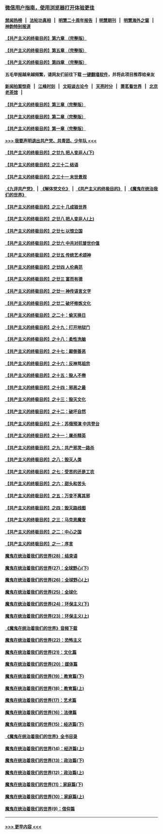### [微信用户指南，使用浏览器打开体验更佳](https://github.com/gfw-breaker/banned-news1/blob/master/indexes/wechat-guide.md?t=0)
#### [禁闻热榜](热点新闻.md?t=0)  &nbsp;&nbsp;|&nbsp;&nbsp; [法轮功真相](https://github.com/gfw-breaker/truth/blob/master/README.md?t=0) &nbsp;&nbsp;|&nbsp;&nbsp; [明慧二十周年报告](https://github.com/gfw-breaker/mh-reports/blob/master/README.md?t=0) &nbsp;&nbsp;|&nbsp;&nbsp;[明慧期刊](https://github.com/gfw-breaker/mh-qikan) &nbsp;&nbsp;|&nbsp;&nbsp; [明慧海外之窗](https://github.com/gfw-breaker/mh-news/blob/master/README.md?t=0) &nbsp;&nbsp;|&nbsp;&nbsp; [神韵特别报道](https://github.com/gfw-breaker/mh-news/blob/master/shenyun.md?t=0)
#### [【共产主义的终极目的】第六章 （完整版）](../pages/nsc422/n11428913.md?t=02101344) 
#### [【共产主义的终极目的】第五章 （完整版）](../pages/nsc422/n11428912.md?t=02101344) 
#### [【共产主义的终极目的】第四章 （完整版）](../pages/nsc422/n11428907.md?t=02101344) 
#### 五毛举报越来越频繁，请网友们前往下载 [一键翻墙软件](https://github.com/gfw-breaker/ssr-accounts)，并将此项目推荐给亲友
#### [新闻拍案惊奇](https://github.com/gfw-breaker/banned-news1/blob/master/pages/link4.md) &nbsp;&nbsp;|&nbsp;&nbsp; [江峰时刻](https://github.com/gfw-breaker/banned-news1/blob/master/pages/link4.md) &nbsp;&nbsp;|&nbsp;&nbsp; [文昭谈古论今](https://github.com/gfw-breaker/banned-news1/blob/master/pages/link4.md) &nbsp;&nbsp;|&nbsp;&nbsp; [天亮时分](https://github.com/gfw-breaker/banned-news1/blob/master/pages/link4.md) &nbsp;&nbsp;|&nbsp;&nbsp; [萧茗看世界](https://github.com/gfw-breaker/banned-news1/blob/master/pages/link4.md) &nbsp;&nbsp;|&nbsp;&nbsp; [北京老茶馆](https://github.com/gfw-breaker/banned-news1/blob/master/pages/link4.md) &nbsp;&nbsp;|&nbsp;&nbsp; 
#### [【共产主义的终极目的】第三章（完整版）](../pages/nsc422/n11428848.md?t=02101344) 
#### [【共产主义的终极目的】第二章（完整版）](../pages/nsc422/n11428831.md?t=02101344) 
#### [【共产主义的终极目的】第一章（完整版）](../pages/nsc422/n11417651.md?t=02101344) 
#### [>>> 我要声明退出共产党、共青团、少年队 <<<](https://github.com/begood0513/goodnews/blob/master/quit/letter.md) 
#### [【共产主义的终极目的】之廿九 把人变非人(下)](../pages/nsc422/n11344140.md?t=02101344) 
#### [【共产主义的终极目的】之三十二 结语](../pages/nsc422/n11360535.md?t=02101344) 
#### [【共产主义的终极目的】之三十一 末世景观](../pages/nsc422/n11351129.md?t=02101344) 
#### [《九评共产党》](https://github.com/begood0513/9ping.md/blob/master/README.md) &nbsp;|&nbsp; [《解体党文化》](../../../../jtdwh.md/blob/master/README.md)  &nbsp;|&nbsp; [《共产主义的终极目的》](../../../../gczydzjmd.md/blob/master/README.md) &nbsp;|&nbsp; [《魔鬼在统治我们的世界》](../../../../mgztzwmdsj.md/blob/master/README.md) 
#### [【共产主义的终极目的】之三十 几成狼世界](../pages/nsc422/n11348280.md?t=02101344) 
#### [【共产主义的终极目的】之廿八 把人变非人(上)](../pages/nsc422/n11340492.md?t=02101344) 
#### [【共产主义的终极目的】之廿七 以恨立国](../pages/nsc422/n11336944.md?t=02101344) 
#### [【共产主义的终极目的】之廿六 中共对抗普世价值](../pages/nsc422/n11324785.md?t=02101344) 
#### [【共产主义的终极目的】之廿五 传统艺术颂神](../pages/nsc422/n11296396.md?t=02101344) 
#### [【共产主义的终极目的】之廿四 人伦典范](../pages/nsc422/n11296397.md?t=02101344) 
#### [【共产主义的终极目的】之廿三 富而有德](../pages/nsc422/n11283598.md?t=02101344) 
#### [【共产主义的终极目的】之廿一 神传语言文字](../pages/nsc422/n11263265.md?t=02101344) 
#### [【共产主义的终极目的】之廿二 破坏修炼文化](../pages/nsc422/n11245728.md?t=02101344) 
#### [【共产主义的终极目的】之二十：偷天换日](../pages/nsc422/n11238846.md?t=02101344) 
#### [【共产主义的终极目的】之十九：打开地狱门](../pages/nsc422/n11206376.md?t=02101344) 
#### [【共产主义的终极目的】之十八：柔性洗脑](../pages/nsc422/n11199994.md?t=02101344) 
#### [【共产主义的终极目的】之十七：颠倒善恶](../pages/nsc422/n11179782.md?t=02101344) 
#### [【共产主义的终极目的】之十六：反神骂祖宗](../pages/nsc422/n11166798.md?t=02101344) 
#### [【共产主义的终极目的】之十五：毁人不倦](../pages/nsc422/n11166792.md?t=02101344) 
#### [【共产主义的终极目的】之十四：邪恶之最](../pages/nsc422/n11150249.md?t=02101344) 
#### [【共产主义的终极目的】之十三：毁灭文化](../pages/nsc422/n11135227.md?t=02101344) 
#### [【共产主义的终极目的】之十二：破坏自然](../pages/nsc422/n11135214.md?t=02101344) 
#### [【共产主义的终极目的】之十：苏俄预演 中共登台](../pages/nsc422/n11118424.md?t=02101344) 
#### [【共产主义的终极目的】之十一：屠杀精英](../pages/nsc422/n11118442.md?t=02101344) 
#### [【共产主义的终极目的】之九：共产邪灵一路杀](../pages/nsc422/n11114139.md?t=02101344) 
#### [【共产主义的终极目的】之八：毁灭人类](../pages/nsc422/n11108503.md?t=02101344) 
#### [【共产主义的终极目的】之七：受苦的还是工农](../pages/nsc422/n11101809.md?t=02101344) 
#### [【共产主义的终极目的】之六：甜头和苦头](../pages/nsc422/n11096971.md?t=02101344) 
#### [【共产主义的终极目的】之五：万变不离其邪](../pages/nsc422/n11091285.md?t=02101344) 
#### [【共产主义的终极目的】之四：毁灭路线图](../pages/nsc422/n11086284.md?t=02101344) 
#### [【共产主义的终极目的】之三：马克思魔变](../pages/nsc422/n11061941.md?t=02101344) 
#### [【共产主义的终极目的】之二：中心之国](../pages/nsc422/n11047728.md?t=02101344) 
#### [【共产主义的终极目的】之一：序言](../pages/nsc422/n11086077.md?t=02101344) 
#### [魔鬼在统治着我们的世界(28)：结束语](../pages/nsc422/n10936246.md?t=02101344) 
#### [魔鬼在统治着我们的世界(27)：全球野心(下)](../pages/nsc422/n10928319.md?t=02101344) 
#### [魔鬼在统治着我们的世界(26)：全球野心(上)](../pages/nsc422/n10900318.md?t=02101344) 
#### [魔鬼在统治着我们的世界(25)：全球化](../pages/nsc422/n10788205.md?t=02101344) 
#### [魔鬼在统治着我们的世界(24)：环保主义(下)](../pages/nsc422/n10695307.md?t=02101344) 
#### [魔鬼在统治着我们的世界(23)：环保主义(上)](../pages/nsc422/n10688613.md?t=02101344) 
#### [《魔鬼在统治着我们的世界》音频下载](../pages/nsc422/n10635553.md?t=02101344) 
#### [魔鬼在统治着我们的世界(22)：恐怖主义](../pages/nsc422/n10614727.md?t=02101344) 
#### [魔鬼在统治着我们的世界(21)：文化篇](../pages/nsc422/n10597706.md?t=02101344) 
#### [魔鬼在统治着我们的世界(20)：媒体篇](../pages/nsc422/n10586579.md?t=02101344) 
#### [魔鬼在统治着我们的世界(19)：教育篇(下)](../pages/nsc422/n10564808.md?t=02101344) 
#### [魔鬼在统治着我们的世界(18)：教育篇(上)](../pages/nsc422/n10526970.md?t=02101344) 
#### [魔鬼在统治着我们的世界(17)：艺术篇](../pages/nsc422/n10499093.md?t=02101344) 
#### [魔鬼在统治着我们的世界(16)：法律篇](../pages/nsc422/n10485969.md?t=02101344) 
#### [魔鬼在统治着我们的世界(15)：经济篇(下)](../pages/nsc422/n10469975.md?t=02101344) 
#### [《魔鬼在统治着我们的世界》全书目录](../pages/nsc422/n10464261.md?t=02101344) 
#### [魔鬼在统治着我们的世界(14)：经济篇(上)](../pages/nsc422/n10457370.md?t=02101344) 
#### [魔鬼在统治着我们的世界(13)：政治篇(下)](../pages/nsc422/n10448270.md?t=02101344) 
#### [魔鬼在统治着我们的世界(12)：政治篇(上)](../pages/nsc422/n10444576.md?t=02101344) 
#### [魔鬼在统治着我们的世界(11)：家庭篇(下)](../pages/nsc422/n10440961.md?t=02101344) 
#### [魔鬼在统治着我们的世界(10)：家庭篇(上)](../pages/nsc422/n10435448.md?t=02101344) 
#### [魔鬼在统治着我们的世界(9)：信仰篇](../pages/nsc422/n10432159.md?t=02101344) 

----
#### [ >>> 更早内容 <<< ](../indexes/nsc422-earlier.md)
